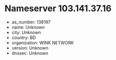 # Nameserver 103.141.37.16

* as_number: 138197
* name: Unknown
* city: Unknown
* country: BD
* organization: WINK NETWORK
* version: Unknown
* dnssec: Unknown
